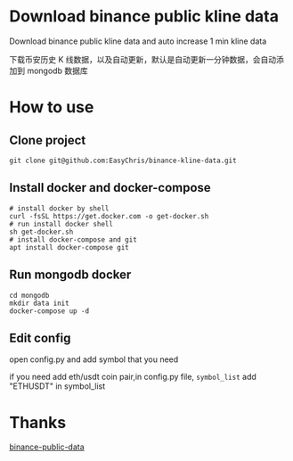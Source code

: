 # Download binance public kline data

Download binance public kline data and auto increase 1 min kline data

下载币安历史 K 线数据，以及自动更新，默认是自动更新一分钟数据，会自动添加到 mongodb 数据库

# How to use

## Clone project

```
git clone git@github.com:EasyChris/binance-kline-data.git
```

## Install docker and docker-compose

```
# install docker by shell
curl -fsSL https://get.docker.com -o get-docker.sh
# run install docker shell
sh get-docker.sh
# install docker-compose and git
apt install docker-compose git
```

## Run mongodb docker

```
cd mongodb
mkdir data init
docker-compose up -d
```

## Edit config

open config.py and add symbol that you need

if you need add eth/usdt coin pair,in config.py file, `symbol_list` add "ETHUSDT" in symbol_list

# Thanks

[binance-public-data](https://github.com/binance/binance-public-data)
